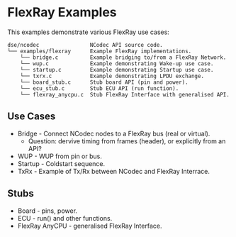 <!--
Copyright 2025 Robert Bosch GmbH

SPDX-License-Identifier: Apache-2.0
-->

# FlexRay Examples

This examples demonstrate various FlexRay use cases:

```text
dse/ncodec                NCodec API source code.
└── examples/flexray      Example FlexRay implementations.
    └── bridge.c          Example bridging to/from a FlexRay Network.
    └── wup.c             Example demonstrating Wake-up use case.
    └── startup.c         Example demonstrating Startup use case.
    └── txrx.c            Example demonstrating LPDU exchange.
    └── board_stub.c      Stub board API (pin and power).
    └── ecu_stub.c        Stub ECU API (run function).
    └── flexray_anycpu.c  Stub FlexRay Interface with generalised API.
```

## Use Cases
* Bridge - Connect NCodec nodes to a FlexRay bus (real or virtual).
  - Question: dervive timing from frames (header), or explicitly from an API?
* WUP - WUP from pin or bus.
* Startup - Coldstart sequence.
* TxRx - Example of Tx/Rx between NCodec and FlexRay Interrace.

## Stubs
* Board - pins, power.
* ECU - run() and other functions.
* FlexRay AnyCPU - generalised FlexRay Interface.
